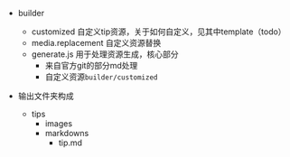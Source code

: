 * builder
	* customized 自定义tip资源，关于如何自定义，见其中template（todo）
	* media.replacement 自定义资源替换
	* generate.js 用于处理资源生成，核心部分
		* 来自官方git的部分md处理
		* 自定义资源`builder/customized`

* 输出文件夹构成
	* tips
		* images
		* markdowns
			* tip.md